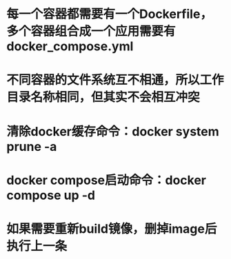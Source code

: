 # 每一个容器都需要有一个Dockerfile，多个容器组合成一个应用需要有docker_compose.yml
# 不同容器的文件系统互不相通，所以工作目录名称相同，但其实不会相互冲突
# 清除docker缓存命令：docker system prune -a
# docker compose启动命令：docker compose up -d
# 如果需要重新build镜像，删掉image后执行上一条
